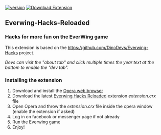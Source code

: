 [![version](https://img.shields.io/badge/Extension%20Version-v2.2.4-green.svg)](https://github.com/0x4754/Everwing-Hacks-Reloaded-Extension/releases/latest)
[![Download Extension](https://img.shields.io/badge/Download-Extension-blue.svg)](https://github.com/0x4754/Everwing-Hacks-Reloaded-Extension/releases/download/v2.2.4/extension_v2.2.4.crx)

## Everwing-Hacks-Reloaded
### Hacks for more fun on the EverWing game

This extension is based on the https://github.com/DinoDevs/Everwing-Hacks project.

*Devs can visit the "about tab" and click multiple times the year text at the bottom to enable the "dev tab".*

### Installing the extension

1. Download and install the [Opera web browser](https://www.opera.com/)
2. Download the latest [Everwing Hacks Reloaded](https://github.com/0x4754/Everwing-Hacks-Reloaded-Extension/releases/latest) extension *extension.crx* file
3. Open Opera and throw the *extension.crx* file inside the opera window (enable the extension if asked)
4. Log in on facebook or messenger page if not already
5. Run the Everwing game
6. Enjoy!
